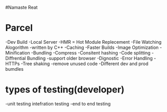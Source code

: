 #Namaste Reat 

# Parcel
-Dev Build
 -Local Server
 -HMR = Hot Module Replecement
 -File Watching Alogorithm -written by C++
 -Caching -Faster Builds
 -Image Optimization
 -Minification
 -Bundling
 -Compress
 -Consitent hashing
 -Code splitting
 -Diffrential Bundling -support older browser
 -Dignostic
 -Error Handling
 -HTTPs
 -Tree shaking -remove unused code
 -Different dev and prod bumdles

 # types of testing(developer)
 -unit testing
 intefration testing
 -end to end testing